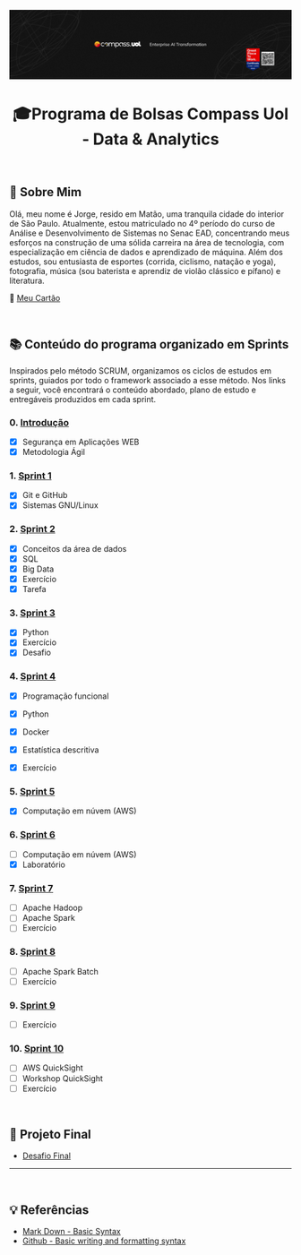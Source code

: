 <a href="https://compass.uol/pt/home/?utm_source=google-ads&utm_medium=ppc&utm_campaign=compasso-uol-institucional&utm_term=compass%20uol&gclid=Cj0KCQiA8t2eBhDeARIsAAVEga0psEnDoNWT4VpWMzuImp4AOtzXNza6-2BjcW4NhikaYVwWlSz8DcIaAqvXEALw_wcB"><img src="capa-compass.png"></a>

<h1 align="center">🎓Programa de Bolsas Compass Uol - Data & Analytics</h1>

<br>

## 🌟 Sobre Mim 
Olá, meu nome é Jorge, resido em Matão, uma tranquila cidade do interior de São Paulo. Atualmente, estou matriculado no 4º período do curso de Análise e Desenvolvimento de Sistemas no Senac EAD, concentrando meus esforços na construção de uma sólida carreira na área de tecnologia, com especialização em ciência de dados e aprendizado de máquina. Além dos estudos, sou entusiasta de esportes (corrida, ciclismo, natação e yoga), fotografia, música (sou baterista e aprendiz de violão clássico e pífano) e literatura.  

🤖 [Meu Cartão](https://jorgechiozzini.github.io/mylanding/)

<br>


## 📚 Conteúdo do programa organizado em Sprints 
Inspirados pelo método SCRUM, organizamos os ciclos de estudos em sprints, guiados por todo o framework associado a esse método. Nos links a seguir, você encontrará o conteúdo abordado, plano de estudo e entregáveis produzidos em cada sprint.

### 0. [Introdução](Sprint%200/README.md) 
- [x] Segurança em Aplicações WEB
- [x] Metodologia Ágil

### 1. [Sprint 1](Sprint%201/README.md) 
- [x] Git e GitHub
- [x] Sistemas GNU/Linux 

### 2. [Sprint 2](Sprint%202/README.md) 
- [x] Conceitos da área de dados
- [x] SQL
- [x] Big Data
- [x] Exercício
- [x] Tarefa

### 3. [Sprint 3](Sprint%203/README.md)
- [x] Python
- [x] Exercício
- [x] Desafio

### 4. [Sprint 4](Sprint%204/README.md)
- [x] Programação funcional
- [x] Python
- [x] Docker
- [x] Estatística descritiva
- [x] Exercício


### 5. [Sprint 5](Sprint%205/README.md)
- [x] Computação em núvem (AWS)

### 6. [Sprint 6](Sprint%206/README.md)
- [ ] Computação em núvem (AWS)
- [x] Laboratório 

### 7. [Sprint 7](Sprint%207/README.md)
- [ ] Apache Hadoop
- [ ] Apache Spark
- [ ] Exercício

### 8. [Sprint 8](Sprint%208/README.md)
- [ ] Apache Spark Batch
- [ ] Exercício 

### 9. [Sprint 9](Sprint%209/README.md)
- [ ] Exercício

### 10. [Sprint 10](Sprint%2010/README.md)
- [ ] AWS QuickSight
- [ ] Workshop QuickSight
- [ ] Exercício

<br> 


## 🎯 Projeto Final

* [Desafio Final](Desafio/README.md)

___

<br>

## 💡 Referências

- [Mark Down - Basic Syntax](https://www.markdownguide.org/basic-syntax/)
- [Github - Basic writing and formatting syntax](https://docs.github.com/en/get-started/writing-on-github/getting-started-with-writing-and-formatting-on-github/basic-writing-and-formatting-syntax)

